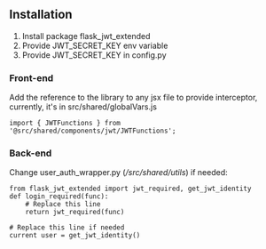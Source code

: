 ## Installation
1. Install package flask_jwt_extended
2. Provide JWT_SECRET_KEY env variable
3. Provide JWT_SECRET_KEY in config.py

### Front-end
Add the reference to the library to any jsx file to provide interceptor, currently, it's in src/shared/globalVars.js
```
import { JWTFunctions } from '@src/shared/components/jwt/JWTFunctions';
```

### Back-end
Change user_auth_wrapper.py (*/src/shared/utils*) if needed:
```
from flask_jwt_extended import jwt_required, get_jwt_identity
def login_required(func):
    # Replace this line
    return jwt_required(func)

# Replace this line if needed
current user = get_jwt_identity()
```